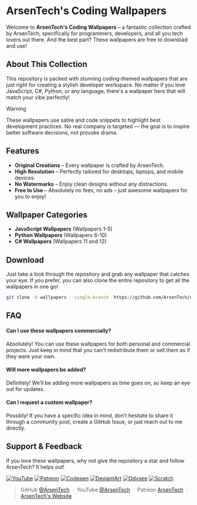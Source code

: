 # ArsenTech's Coding Wallpapers
Welcome to **ArsenTech's Coding Wallpapers** – a fantastic collection crafted by ArsenTech, specifically for programmers, developers, and all you tech lovers out there. And the best part? These wallpapers are free to download and use!

## About This Collection
This repository is packed with stunning coding-themed wallpapers that are just right for creating a stylish developer workspace. No matter if you love JavaScript, C#, Python, or any language, there's a wallpaper here that will match your vibe perfectly!
> [!WARNING]
> These wallpapers use satire and code snippets to highlight best development practices. No real company is targeted — the goal is to inspire better software decisions, not provoke drama.

## Features
- **Original Creations** – Every wallpaper is crafted by ArsenTech.
- **High Resolution** – Perfectly tailored for desktops, laptops, and mobile devices.
- **No Watermarks** – Enjoy clean designs without any distractions.
- **Free to Use** – Absolutely no fees, no ads – just awesome wallpapers for you to enjoy!

## Wallpaper Categories
- **JavaScript Wallpapers** (Wallpapers 1-5)
- **Python Wallpapers** (Wallpapers 6-10)
- **C# Wallpapers** (Wallpapers 11 and 12)

## Download  
Just take a look through the repository and grab any wallpaper that catches your eye. If you prefer, you can also clone the entire repository to get all the wallpapers in one go!
```bash
git clone -b wallpapers --single-branch  https://github.com/ArsenTech/downloads.git
```

## FAQ
#### Can I use these wallpapers commercially?
Absolutely! You can use these wallpapers for both personal and commercial projects. Just keep in mind that you can't redistribute them or sell them as if they were your own.

#### Will more wallpapers be added?
Definitely! We’ll be adding more wallpapers as time goes on, so keep an eye out for updates.

#### Can I request a custom wallpaper?
Possibly! If you have a specific idea in mind, don’t hesitate to share it through a community post, create a GitHub Issue, or just reach out to me directly.

## Support & Feedback
If you love these wallpapers, why not give the repository a star and follow ArsenTech? It helps out!

[![YouTube][yt-shield]][yt-url]
[![Patreon][patreon-shield]][patreon-url]
[![Codepen][codepen-shield]][codepen-url]
[![DeviantArt][deviantart-shield]][deviantart-url]
[![Odysee][odysee-shield]][odysee-url]
[![Scratch][scratch-shield]][scratch-url]

> GitHub [@ArsenTech][github-url] &nbsp;&middot;&nbsp;
> YouTube [@ArsenTech][yt-url] &nbsp;&middot;&nbsp;
> Patreon [ArsenTech][patreon-url] &nbsp;&middot;&nbsp;
> [ArsenTech's Website][website-url]

<!-- External Links -->
[yt-shield]: https://img.shields.io/badge/ArsenTech%20-222222.svg?&style=for-the-badge&logo=YouTube&logoColor=%23FF0000
[yt-url]:https://www.youtube.com/channel/UCrtH0g6NE8tW5VIEgDySYtg
[patreon-shield]:https://img.shields.io/badge/-ArsenTech-222222?style=for-the-badge&logo=patreon&logoColor=white
[patreon-url]:https://www.patreon.com/ArsenTech
[codepen-shield]: https://img.shields.io/badge/-ArsenTech-222222?style=for-the-badge&logo=codepen&logoColor=white
[codepen-url]: https://codepen.io/ArsenTech
[deviantart-shield]: https://img.shields.io/badge/-Arsen2005-222222?style=for-the-badge&logo=deviantart&logoColor=05cc46
[deviantart-url]: https://www.deviantart.com/arsen2005
[odysee-shield]: https://img.shields.io/badge/-ArsenTech-222222?style=for-the-badge&logo=odysee&logoColor=FA9626
[odysee-url]: https://odysee.com/@ArsenTech
[scratch-shield]: https://img.shields.io/badge/-ArsenTech-222222?style=for-the-badge&logo=scratch&logoColor=orange
[scratch-url]: https://scratch.mit.edu/users/ArsenTech/
[github-url]: https://github.com/ArsenTech
[website-url]: https://arsentech.github.io